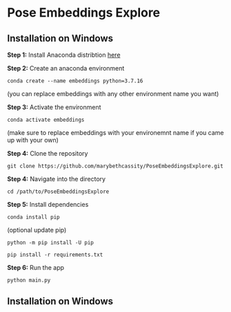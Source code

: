 # Pose Embeddings Explore

## Installation on Windows 

**Step 1:** Install Anaconda distribtion [here](https://www.anaconda.com/download)


**Step 2:** Create an anaconda environment 
```
conda create --name embeddings python=3.7.16
```
(you can replace embeddings with any other environment name you want)


**Step 3:** Activate the environment 
```
conda activate embeddings 
```
(make sure to replace embeddings with your environemnt name if you came up with your own)


**Step 4:** Clone the repository
```
git clone https://github.com/marybethcassity/PoseEmbeddingsExplore.git
```

**Step 4:** Navigate into the directory
```
cd /path/to/PoseEmbeddingsExplore
```

**Step 5:** Install dependencies
```
conda install pip
```

(optional update pip)
```
python -m pip install -U pip
```

```
pip install -r requirements.txt
```

**Step 6:** Run the app 

```
python main.py
```

## Installation on Windows 
